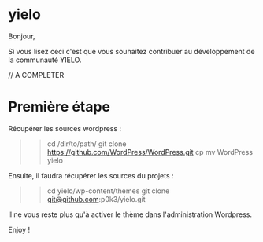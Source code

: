yielo
=====

Bonjour,

Si vous lisez ceci c'est que vous souhaitez contribuer au développement de la communauté YIELO.

// A COMPLETER

Première étape
==============

Récupérer les sources wordpress :
>> cd /dir/to/path/
>> git clone https://github.com/WordPress/WordPress.git
>> cp mv WordPress yielo

Ensuite, il faudra récupérer les sources du projets :

>> cd yielo/wp-content/themes
>> git clone git@github.com:p0k3/yielo.git

Il ne vous reste plus qu'à activer le thème dans l'administration Wordpress.

Enjoy !